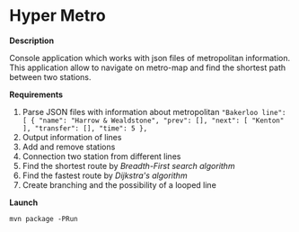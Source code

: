 # Hyper Metro
**Description**

Console application which works with json files of metropolitan information. This application allow to navigate on metro-map and find the shortest path between two stations.

**Requirements**
1. Parse JSON files with information about metropolitan
   `"Bakerloo line": [
   {
   "name": "Harrow & Wealdstone",
   "prev": [],
   "next": [
   "Kenton"
   ],
   "transfer": [],
   "time": 5
   },`
2. Output information of lines
3. Add and remove stations
4. Connection two station from different lines
5. Find the shortest route by _Breadth-First search algorithm_
6. Find the fastest route by _Dijkstra's algorithm_
7. Create branching and the possibility of a looped line

**Launch**

`mvn package -PRun `